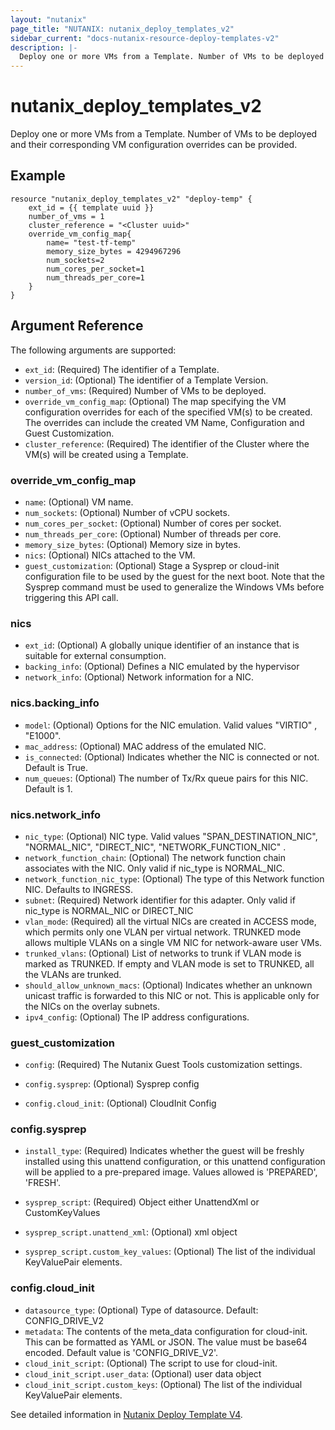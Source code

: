 ```yaml
---
layout: "nutanix"
page_title: "NUTANIX: nutanix_deploy_templates_v2"
sidebar_current: "docs-nutanix-resource-deploy-templates-v2"
description: |-
  Deploy one or more VMs from a Template. Number of VMs to be deployed and their corresponding VM configuration overrides can be provided.
---
```


# nutanix_deploy_templates_v2

Deploy one or more VMs from a Template. Number of VMs to be deployed and their corresponding VM configuration overrides can be provided.

## Example 

```hcl
resource "nutanix_deploy_templates_v2" "deploy-temp" {
    ext_id = {{ template uuid }}
    number_of_vms = 1
    cluster_reference = "<Cluster uuid>"
    override_vm_config_map{
        name= "test-tf-temp"
        memory_size_bytes = 4294967296
        num_sockets=2
        num_cores_per_socket=1
        num_threads_per_core=1
    }
}
```


## Argument Reference

The following arguments are supported:
* `ext_id`: (Required) The identifier of a Template.
* `version_id`: (Optional) The identifier of a Template Version.
* `number_of_vms`: (Required) Number of VMs to be deployed.
* `override_vm_config_map`: (Optional) The map specifying the VM configuration overrides for each of the specified VM(s) to be created. The overrides can include the created VM Name, Configuration and Guest Customization. 
* `cluster_reference`: (Required) The identifier of the Cluster where the VM(s) will be created using a Template.


### override_vm_config_map

* `name`: (Optional) VM name.
* `num_sockets`: (Optional) Number of vCPU sockets.
* `num_cores_per_socket`: (Optional) Number of cores per socket.
* `num_threads_per_core`: (Optional) Number of threads per core.
* `memory_size_bytes`: (Optional) Memory size in bytes.
* `nics`: (Optional) NICs attached to the VM.
* `guest_customization`: (Optional) Stage a Sysprep or cloud-init configuration file to be used by the guest for the next boot. Note that the Sysprep command must be used to generalize the Windows VMs before triggering this API call.


### nics

* `ext_id`: (Optional) A globally unique identifier of an instance that is suitable for external consumption.
* `backing_info`: (Optional) Defines a NIC emulated by the hypervisor
* `network_info`: (Optional) Network information for a NIC.

### nics.backing_info
* `model`: (Optional) Options for the NIC emulation. Valid values "VIRTIO" , "E1000". 
* `mac_address`: (Optional) MAC address of the emulated NIC.
* `is_connected`: (Optional) Indicates whether the NIC is connected or not. Default is True.
* `num_queues`: (Optional) The number of Tx/Rx queue pairs for this NIC. Default is 1. 

### nics.network_info
* `nic_type`: (Optional) NIC type. Valid values "SPAN_DESTINATION_NIC",  "NORMAL_NIC", "DIRECT_NIC", "NETWORK_FUNCTION_NIC" . 
* `network_function_chain`: (Optional) The network function chain associates with the NIC. Only valid if nic_type is NORMAL_NIC.
* `network_function_nic_type`: (Optional) The type of this Network function NIC. Defaults to INGRESS.
* `subnet`: (Required) Network identifier for this adapter. Only valid if nic_type is NORMAL_NIC or DIRECT_NIC
* `vlan_mode`: (Required) all the virtual NICs are created in ACCESS mode, which permits only one VLAN per virtual network. TRUNKED mode allows multiple VLANs on a single VM NIC for network-aware user VMs.
* `trunked_vlans`: (Optional) List of networks to trunk if VLAN mode is marked as TRUNKED. If empty and VLAN mode is set to TRUNKED, all the VLANs are trunked.
* `should_allow_unknown_macs`: (Optional) Indicates whether an unknown unicast traffic is forwarded to this NIC or not. This is applicable only for the NICs on the overlay subnets.
* `ipv4_config`: (Optional) The IP address configurations.


### guest_customization

* `config`: (Required) The Nutanix Guest Tools customization settings.

* `config.sysprep`: (Optional) Sysprep config
* `config.cloud_init`: (Optional) CloudInit Config


### config.sysprep
* `install_type`: (Required) Indicates whether the guest will be freshly installed using this unattend configuration, or this unattend configuration will be applied to a pre-prepared image. Values allowed is 'PREPARED', 'FRESH'.

* `sysprep_script`: (Required) Object either UnattendXml or CustomKeyValues
* `sysprep_script.unattend_xml`: (Optional) xml object
* `sysprep_script.custom_key_values`: (Optional) The list of the individual KeyValuePair elements.


### config.cloud_init
* `datasource_type`: (Optional) Type of datasource. Default: CONFIG_DRIVE_V2
* `metadata`: The contents of the meta_data configuration for cloud-init. This can be formatted as YAML or JSON. The value must be base64 encoded. Default value is 'CONFIG_DRIVE_V2'. 
* `cloud_init_script`: (Optional) The script to use for cloud-init.
* `cloud_init_script.user_data`: (Optional) user data object
* `cloud_init_script.custom_keys`: (Optional) The list of the individual KeyValuePair elements.



See detailed information in [Nutanix Deploy Template V4](https://developers.nutanix.com/api-reference?namespace=vmm&version=v4.0.b1).